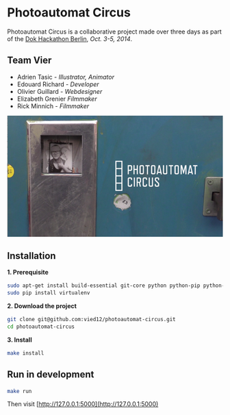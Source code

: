 Photoautomat Circus
===================

Photoautomat Circus is a collaborative project made over three days as part of the [Dok Hackathon Berlin](http://www.netzdoku.org/2014/09/21/dok-hackathon-berlin/), _Oct. 3-5, 2014_.

## Team Vier

- Adrien Tasic - _Illustrator, Animator_
- Edouard Richard - _Developer_
- Olivier Guillard - _Webdesigner_
- Elizabeth Grenier _Filmmaker_
- Rick Minnich - _Filmmaker_

![cover](static/screenshot.png)

## Installation

**1. Prerequisite**
```bash
sudo apt-get install build-essential git-core python python-pip python-dev
sudo pip install virtualenv
```

**2.  Download the project**
```bash
git clone git@github.com:vied12/photoautomat-circus.git
cd photoautomat-circus
```

**3. Install**
```bash
make install
```

## Run in development

```bash
make run
```

Then visit [http://127.0.0.1:5000](http://127.0.0.1:5000)